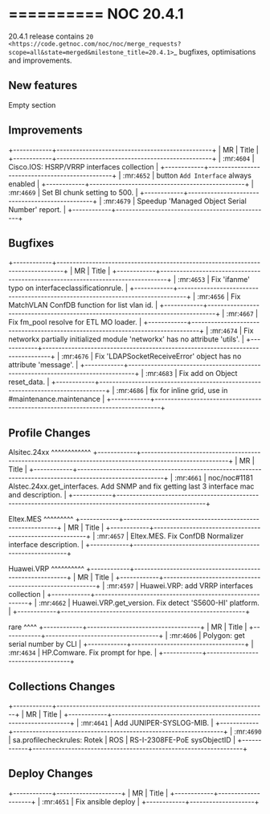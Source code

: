 

==========
NOC 20.4.1
==========

20.4.1 release contains `20 <https://code.getnoc.com/noc/noc/merge_requests?scope=all&state=merged&milestone_title=20.4.1>`_ bugfixes, optimisations and improvements.


New features
------------
Empty section


Improvements
------------
+------------+------------------------------------------------+
| MR         | Title                                          |
+------------+------------------------------------------------+
| :mr:`4604` | Cisco.IOS: HSRP/VRRP interfaces collection     |
+------------+------------------------------------------------+
| :mr:`4652` | button `Add Interface` always enabled          |
+------------+------------------------------------------------+
| :mr:`4669` | Set BI chunk setting to 500.                   |
+------------+------------------------------------------------+
| :mr:`4679` | Speedup 'Managed Object Serial Number' report. |
+------------+------------------------------------------------+


Bugfixes
--------
+------------+--------------------------------------------------------------------------------+
| MR         | Title                                                                          |
+------------+--------------------------------------------------------------------------------+
| :mr:`4653` | Fix 'ifanme' typo on interfaceclassificationrule.                              |
+------------+--------------------------------------------------------------------------------+
| :mr:`4656` | Fix MatchVLAN ConfDB function for list vlan id.                                |
+------------+--------------------------------------------------------------------------------+
| :mr:`4667` | Fix fm_pool resolve for ETL MO loader.                                         |
+------------+--------------------------------------------------------------------------------+
| :mr:`4674` | Fix networkx partially initialized module 'networkx' has no attribute 'utils'. |
+------------+--------------------------------------------------------------------------------+
| :mr:`4676` | Fix 'LDAPSocketReceiveError' object has no attribute 'message'.                |
+------------+--------------------------------------------------------------------------------+
| :mr:`4683` | Fix add on Object reset_data.                                                  |
+------------+--------------------------------------------------------------------------------+
| :mr:`4686` | fix for inline grid, use in #maintenance.maintenance                           |
+------------+--------------------------------------------------------------------------------+


Profile Changes
---------------


Alsitec.24xx
^^^^^^^^^^^^
+------------+---------------------------------------------------------------------------------------------------------+
| MR         | Title                                                                                                   |
+------------+---------------------------------------------------------------------------------------------------------+
| :mr:`4661` | noc/noc#1181 Alstec.24xx.get_interfaces. Add SNMP and fix getting last 3 interface mac and description. |
+------------+---------------------------------------------------------------------------------------------------------+


Eltex.MES
^^^^^^^^^
+------------+---------------------------------------------------------+
| MR         | Title                                                   |
+------------+---------------------------------------------------------+
| :mr:`4657` | Eltex.MES. Fix ConfDB Normalizer interface description. |
+------------+---------------------------------------------------------+


Huawei.VRP
^^^^^^^^^^
+------------+---------------------------------------------------------+
| MR         | Title                                                   |
+------------+---------------------------------------------------------+
| :mr:`4597` | Huawei.VRP: add VRRP interfaces collection              |
+------------+---------------------------------------------------------+
| :mr:`4662` | Huawei.VRP.get_version. Fix detect 'S5600-HI' platform. |
+------------+---------------------------------------------------------+


rare
^^^^
+------------+-----------------------------------+
| MR         | Title                             |
+------------+-----------------------------------+
| :mr:`4606` | Polygon: get serial number by CLI |
+------------+-----------------------------------+
| :mr:`4634` | HP.Comware. Fix prompt for hpe.   |
+------------+-----------------------------------+


Collections Changes
-------------------
+------------+-----------------------------------------------------------------+
| MR         | Title                                                           |
+------------+-----------------------------------------------------------------+
| :mr:`4641` | Add JUNIPER-SYSLOG-MIB.                                         |
+------------+-----------------------------------------------------------------+
| :mr:`4690` | sa.profilecheckrules: Rotek | ROS | RS-I-2308FE-PoE sysObjectID |
+------------+-----------------------------------------------------------------+


Deploy Changes
--------------
+------------+--------------------+
| MR         | Title              |
+------------+--------------------+
| :mr:`4651` | Fix ansible deploy |
+------------+--------------------+
